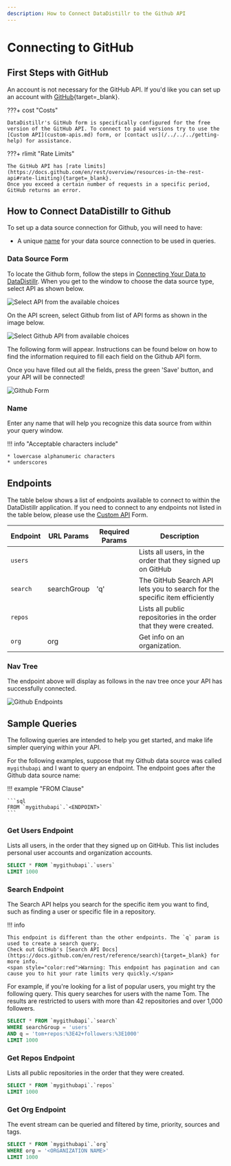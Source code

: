 ```yaml
---
description: How to Connect DataDistillr to the Github API
---
```


# Connecting to GitHub

## First Steps with GitHub
An account is not necessary for the GitHub API. If you'd like you can set up an account with [GitHub](https://github.com/signup){target=_blank}.

???+ cost "Costs"

    DataDistillr's GitHub form is specifically configured for the free version of the GitHub API. To connect to paid versions try to use the [Custom API](custom-apis.md) form, or [contact us](/../../../getting-help) for assistance. 


???+ rlimit "Rate Limits"

    The GitHub API has [rate limits](https://docs.github.com/en/rest/overview/resources-in-the-rest-api#rate-limiting){target=_blank}. 
    Once you exceed a certain number of requests in a specific period, GitHub returns an error.

## How to Connect DataDistillr to Github
To set up a data source connection for Github, you will need to have:

- A unique [name](#name) for your data source connection to be used in queries.



### Data Source Form

To locate the Github form, follow the steps in [Connecting Your Data to DataDistillr](../../). When you get to the window to choose the data source type, select API as shown below.&#x20;

![Select API from the available choices][image-5]

On the API screen, select Github from list of API forms as shown in the image below.

![Select Github API from available choices][image-6]

The following form will appear. Instructions can be found below on how to find the information required to fill each field on the Github API form.

Once you have filled out all the fields, press the green 'Save' button, and your API will be connected!

![Github Form][image-1]

### Name

Enter any name that will help you recognize this data source from within your query window. &#x20;

!!! info "Acceptable characters include"

    * lowercase alphanumeric characters
    * underscores


## Endpoints

The table below shows a list of endpoints available to connect to within the DataDistillr application. If you need to connect to any endpoints not listed in the table below, please use the [Custom API](custom-apis.md) Form.

| Endpoint | URL Params  | Required Params | Description                                                                |
|----------|-------------|-----------------|----------------------------------------------------------------------------|
| `users`  |             |                 | Lists all users, in the order that they signed up on GitHub                |
| `search` | searchGroup | 'q'             | The GitHub Search API lets you to search for the specific item efficiently |
| `repos`  |             |                 | Lists all public repositories in the order that they were created.         |
| `org`    | org         |                 | Get info on an organization.                                               |


### Nav Tree

The endpoint above will display as follows in the nav tree once your API has successfully connected.

![Github Endpoints][image-3]

## Sample Queries

The following queries are intended to help you get started, and make life simpler querying within your API.

For the following examples, suppose that my Github data source was called `mygithubapi` and I want to query an endpoint. The endpoint goes after the Github data source name:

!!! example "FROM Clause"

    ```sql
    FROM `mygithubapi`.`<ENDPOINT>`
    ```

### Get Users Endpoint

Lists all users, in the order that they signed up on GitHub. This list includes personal user accounts and organization accounts.

```sql
SELECT * FROM `mygithubapi`.`users`
LIMIT 1000
```

### Search Endpoint

The Search API helps you search for the specific item you want to find, such as finding a user or specific file in a repository.

!!! info 
    
    This endpoint is different than the other endpoints. The `q` param is used to create a search query. 
    Check out GitHub's [Search API Docs](https://docs.github.com/en/rest/reference/search){target=_blank} for more info.  
    <span style="color:red">Warning: This endpoint has pagination and can cause you to hit your rate limits very quickly.</span>

For example, if you're looking for a list of popular users, you might try the following query. This query searches for users with the name Tom. The results are restricted to users with more than 42 repositories and over 1,000 followers.

```sql
SELECT * FROM `mygithubapi`.`search`
WHERE searchGroup = 'users' 
AND q = 'tom+repos:%3E42+followers:%3E1000'
LIMIT 1000
```

### Get Repos Endpoint

Lists all public repositories in the order that they were created.

```sql
SELECT * FROM `mygithubapi`.`repos`
LIMIT 1000
```


### Get Org Endpoint

The event stream can be queried and filtered by time, priority, sources and tags.

```sql
SELECT * FROM `mygithubapi`.`org`
WHERE org = '<ORGANIZATION NAME>'
LIMIT 1000
```


[image-1]: ../../img/api/github/github-form.png
[image-3]: ../../img/api/github/github-endpoints.png
[image-5]: ../../img/api/add-api.png
[image-6]: ../../img/api/github/github-select-api.png
